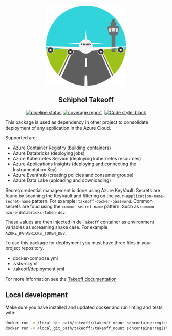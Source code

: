 <p align="center">
  <img width=250" height="250" src="./img/takeoff.png">
</p>
<h2 align="center">Schiphol Takeoff</h2>

<p align="center">
<a href="https://gitlab.com/Schiphol-Hub/takeoff/commits/master"><img alt="pipeline status" src="https://gitlab.com/Schiphol-Hub/takeoff/badges/master/pipeline.svg"/></a>
<a href="https://gitlab.com/Schiphol-Hub/takeoff/commits/master"><img alt="coverage report" src="https://gitlab.com/Schiphol-Hub/takeoff/badges/master/coverage.svg" /></a>
<a><img alt="" src="https://img.shields.io/badge/python-3.7-blue.svg"></a>
<a href="https://github.com/ambv/black"><img alt="Code style: black" src="https://img.shields.io/badge/code%20style-black-000000.svg"></a>
</p>

This package is used as dependency in other project to consolidate deployment of any application in the Azure Cloud.

Supported are:
- Azure Container Registry (building containers)
- Azure Databricks (deploying jobs)
- Azure Kubernetes Service (deploying kubernetes resources)
- Azure Applications Insights (deploying and connecting the Instrumentation Key)
- Azure Eventhub (creating policies and consumer groups)
- Azure Data Lake (uploading and downloading)

Secret/credential management is done using Azure KeyVault. Secrets are found by scanning the KeyVault and filtering on the `your-application-name-secret-name` pattern. For example: `takeoff-docker-password`.
Common secrets are foud using the `common-secret-name` pattern. Such as `common-azure-databricks-token-dev`. 

These values are then injected in de `Takeoff` container as environment variables as screaming snake case. For example `AZURE_DATABRICKS_TOKEN_DEV`.

To use this package for deployment you must have three files in your project repository.
- docker-compose.yml
- .vsts-ci.yml
- .takeoff/deployment.yml

For more information see the [Takeoff documentation](https://github.com/Schiphol-Hub/takeoff-docs)

## Local development

Make sure you have installed and updated docker and run linting and tests with:

```bash
docker run -v /local_git_path/takeoff:/takeoff_mount sdhcontainerregistryshared.azurecr.io/takeoff-base-azure  bash -c "cd takeoff_mount ; python setup.py test"
docker run -v /local_git_path/takeoff:/takeoff_mount sdhcontainerregistryshared.azurecr.io/takeoff-base-azure  bash -c "cd takeoff_mount ; python setup.py flake8"
```
